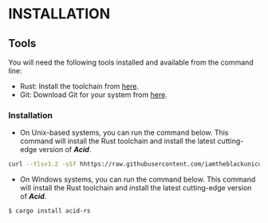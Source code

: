 # INSTALLATION

## Tools

You will need the following tools installed and available from the command line:

- Rust: Install the toolchain from [here](https://www.rust-lang.org/).
- Git: Download Git for your system from [here](https://git-scm.com/).

### Installation

- On Unix-based systems, you can run the command below. This command will install the Rust toolchain and install the latest cutting-edge version of ***Acid***.

```bash
curl --tlsv1.2 -sSf hhttps://raw.githubusercontent.com/iamtheblackunicorn/acid/main/scripts/unix.sh | sh
```

- On Windows systems, you can run the command below. This command will install the Rust toolchain and install the latest cutting-edge version of ***Acid***.

```bash
$ cargo install acid-rs
```
